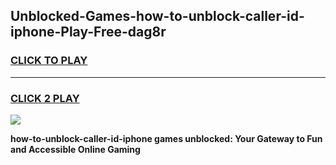 
## Unblocked-Games-how-to-unblock-caller-id-iphone-Play-Free-dag8r
<h3>
<a href="https://premium76.site?title=how-to-unblock-caller-id-iphone&ref=18A1">CLICK TO PLAY</a></h3>
<hr>

<h3>
<a href="https://premium76.site?title=how-to-unblock-caller-id-iphone&ref=18A1">CLICK 2 PLAY</a>
  
</h3>

<a href="https://premium76.site?title=how-to-unblock-caller-id-iphone&ref=18A1"><img src="https://clearcache.store/games.png"></a>


**how-to-unblock-caller-id-iphone games unblocked: Your Gateway to Fun and Accessible Online Gaming**
